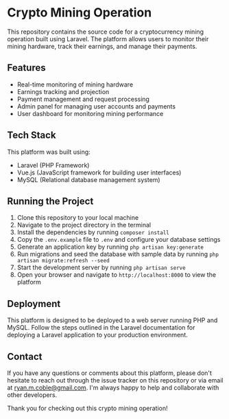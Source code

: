 # Crypto Mining Operation

This repository contains the source code for a cryptocurrency mining operation built using Laravel. The platform allows users to monitor their mining hardware, track their earnings, and manage their payments.

## Features

- Real-time monitoring of mining hardware
- Earnings tracking and projection
- Payment management and request processing
- Admin panel for managing user accounts and payments
- User dashboard for monitoring mining performance

## Tech Stack

This platform was built using:

- Laravel (PHP Framework)
- Vue.js (JavaScript framework for building user interfaces)
- MySQL (Relational database management system)

## Running the Project

1. Clone this repository to your local machine
2. Navigate to the project directory in the terminal
3. Install the dependencies by running `composer install`
4. Copy the `.env.example` file to `.env` and configure your database settings
5. Generate an application key by running `php artisan key:generate`
6. Run migrations and seed the database with sample data by running `php artisan migrate:refresh --seed`
7. Start the development server by running `php artisan serve`
8. Open your browser and navigate to `http://localhost:8000` to view the platform

## Deployment

This platform is designed to be deployed to a web server running PHP and MySQL. Follow the steps outlined in the Laravel documentation for deploying a Laravel application to your production environment.

## Contact

If you have any questions or comments about this platform, please don't hesitate to reach out through the issue tracker on this repository or via email at ryan.m.coble@gmail.com. I'm always happy to help and collaborate with other developers.

Thank you for checking out this crypto mining operation!
